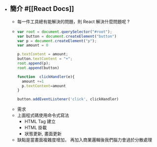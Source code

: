 - ## 簡介 #[[React Docs]]
	- 每一件工具總有能解決的問題，則 React 解決什麼問題呢 ?
	- ```javascript
	  var root = document.querySelector("#root");
	  var button = document.createElement("button")
	  var p = document.createElement("p");
	  var amount = 0 
	  
	  p.textContent = amount;
	  button.textContent = "+";
	  root.append(p);
	  root.append(button)
	  
	  function  clickHandler(e){
	    amount +=1
	    p.textContent=amount
	  }
	  
	  button.addEventListener('click', clickHandler)
	  ```
	- 需求
	- 上面程式碼使用命令式寫法
		- HTML Tag 建立
		- HTML 掛載
		- 狀態更新, 畫面更新
	- 缺點是當畫面複雜度增加， 再加入商業邏輯後我們腦力會過於分散處理